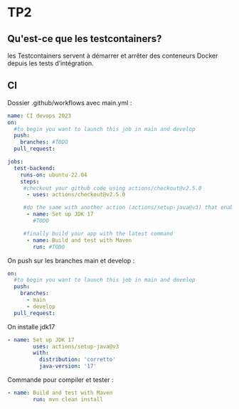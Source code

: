 # TP2

## Qu'est-ce que les testcontainers?

les Testcontainers servent à démarrer et arrêter des conteneurs Docker depuis les tests d’intégration.

## CI

Dossier .github/workflows avec main.yml :

```yaml
name: CI devops 2023
on:
  #to begin you want to launch this job in main and develop
  push:
    branches: #TODO 
  pull_request:

jobs:
  test-backend: 
    runs-on: ubuntu-22.04
    steps:
     #checkout your github code using actions/checkout@v2.5.0
      - uses: actions/checkout@v2.5.0

     #do the same with another action (actions/setup-java@v3) that enable to setup jdk 17
      - name: Set up JDK 17
        #TODO

     #finally build your app with the latest command
      - name: Build and test with Maven
        run: #TODO
```    

On push sur les branches main et develop : 

```yaml
on:
  #to begin you want to launch this job in main and develop
  push:
    branches: 
      - main
      - develop
  pull_request:

```

On installe jdk17

```yaml
- name: Set up JDK 17
        uses: actions/setup-java@v3
        with:
          distribution: 'corretto'
          java-version: '17'
```

Commande pour compiler et tester :

```yaml
- name: Build and test with Maven
        run: mvn clean install
```